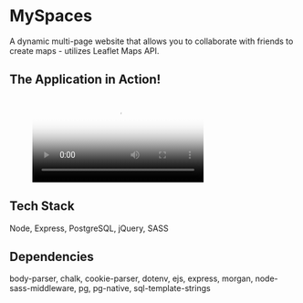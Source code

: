 # MySpaces

A dynamic multi-page website that allows you to collaborate with friends to create maps - utilizes Leaflet Maps API.

## The Application in Action!

<figure class="video_container">
  <video controls="true" allowfullscreen="true" poster="public/images/MySpaces.webm">
    <source src="./public/images/MySpaces.webm" type="video/webm">
  </video>
</figure>

## Tech Stack

Node, Express, PostgreSQL, jQuery, SASS

## Dependencies

body-parser, chalk, cookie-parser, dotenv, ejs, express, morgan, node-sass-middleware, pg, pg-native, sql-template-strings
